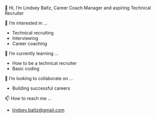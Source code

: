 👋 Hi, I’m Lindsey Baltz, Career Coach Manager and aspiring Technical Recruiter

👀 I’m interested in ...
-   Technical recruiting
-   Interviewing
-   Career coaching

🌱 I’m currently learning ...
-   How to be a technical recruiter
-   Basic coding

💞️ I’m looking to collaborate on ...
-   Building successful careers

📫 How to reach me ...
-   lindsey.baltz@gmail.com

<!---
LSaxbyBaltz/LSaxbyBaltz is a ✨ special ✨ repository because its `README.md` (this file) appears on your GitHub profile.
You can click the Preview link to take a look at your changes.
--->
